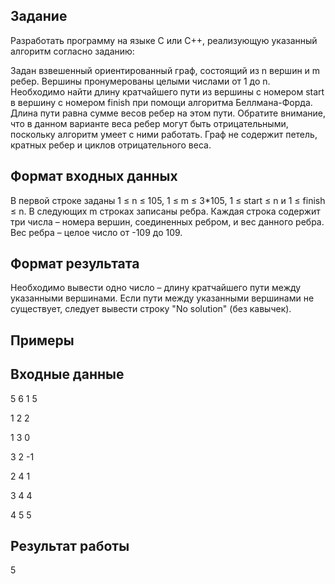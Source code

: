 ## Задание

Разработать программу на языке C или C++, реализующую указанный алгоритм согласно заданию:

Задан взвешенный ориентированный граф, состоящий из n вершин и m ребер. Вершины пронумерованы целыми числами от 1 до n. Необходимо найти длину кратчайшего пути из вершины с номером start в вершину с номером finish при помощи алгоритма Беллмана-Форда. Длина пути равна сумме весов ребер на этом пути. Обратите внимание, что в данном варианте веса ребер могут быть отрицательными, поскольку алгоритм умеет с ними работать. Граф не содержит петель, кратных ребер и циклов отрицательного веса.

## Формат входных данных
В первой строке заданы 1 ≤ n ≤ 105, 1 ≤ m ≤ 3*105, 1 ≤ start ≤ n и 1 ≤ finish ≤ n. В следующих m строках записаны ребра. Каждая строка содержит три числа – номера вершин, соединенных ребром, и вес данного ребра. Вес ребра – целое число от -109 до 109.

## Формат результата
Необходимо вывести одно число – длину кратчайшего пути между указанными вершинами. Если пути между указанными вершинами не существует, следует вывести строку "No solution" (без кавычек).

## Примеры
## Входные данные
5 6 1 5

1 2 2

1 3 0

3 2 -1

2 4 1

3 4 4

4 5 5

## Результат работы
5
